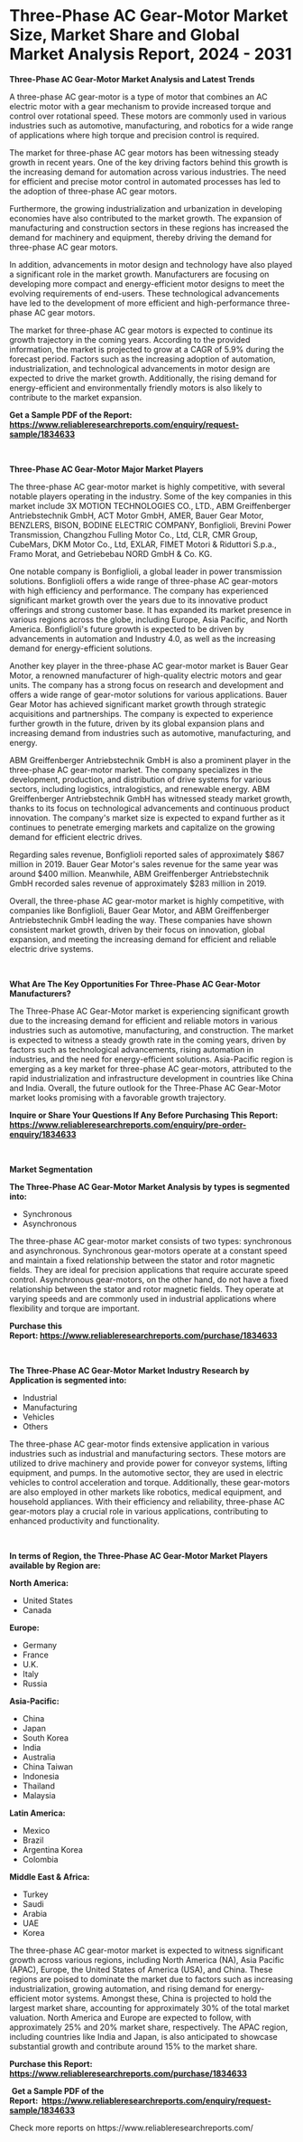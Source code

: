 <p><h1>Three-Phase AC Gear-Motor Market Size, Market Share and Global Market Analysis Report, 2024 - 2031</h1></p><p><strong>Three-Phase AC Gear-Motor Market Analysis and Latest Trends</strong></p>
<p><p>A three-phase AC gear-motor is a type of motor that combines an AC electric motor with a gear mechanism to provide increased torque and control over rotational speed. These motors are commonly used in various industries such as automotive, manufacturing, and robotics for a wide range of applications where high torque and precision control is required.</p><p>The market for three-phase AC gear motors has been witnessing steady growth in recent years. One of the key driving factors behind this growth is the increasing demand for automation across various industries. The need for efficient and precise motor control in automated processes has led to the adoption of three-phase AC gear motors.</p><p>Furthermore, the growing industrialization and urbanization in developing economies have also contributed to the market growth. The expansion of manufacturing and construction sectors in these regions has increased the demand for machinery and equipment, thereby driving the demand for three-phase AC gear motors.</p><p>In addition, advancements in motor design and technology have also played a significant role in the market growth. Manufacturers are focusing on developing more compact and energy-efficient motor designs to meet the evolving requirements of end-users. These technological advancements have led to the development of more efficient and high-performance three-phase AC gear motors.</p><p>The market for three-phase AC gear motors is expected to continue its growth trajectory in the coming years. According to the provided information, the market is projected to grow at a CAGR of 5.9% during the forecast period. Factors such as the increasing adoption of automation, industrialization, and technological advancements in motor design are expected to drive the market growth. Additionally, the rising demand for energy-efficient and environmentally friendly motors is also likely to contribute to the market expansion.</p></p>
<p><strong>Get a Sample PDF of the Report:&nbsp; <a href="https://www.reliableresearchreports.com/enquiry/request-sample/1834633">https://www.reliableresearchreports.com/enquiry/request-sample/1834633</a></strong></p>
<p>&nbsp;</p>
<p><strong>Three-Phase AC Gear-Motor Major Market Players</strong></p>
<p><p>The three-phase AC gear-motor market is highly competitive, with several notable players operating in the industry. Some of the key companies in this market include 3X MOTION TECHNOLOGIES CO., LTD., ABM Greiffenberger Antriebstechnik GmbH, ACT Motor GmbH, AMER, Bauer Gear Motor, BENZLERS, BISON, BODINE ELECTRIC COMPANY, Bonfiglioli, Brevini Power Transmission, Changzhou Fulling Motor Co., Ltd, CLR, CMR Group, CubeMars, DKM Motor Co., Ltd, EXLAR, FIMET Motori & Riduttori S.p.a., Framo Morat, and Getriebebau NORD GmbH & Co. KG.</p><p>One notable company is Bonfiglioli, a global leader in power transmission solutions. Bonfiglioli offers a wide range of three-phase AC gear-motors with high efficiency and performance. The company has experienced significant market growth over the years due to its innovative product offerings and strong customer base. It has expanded its market presence in various regions across the globe, including Europe, Asia Pacific, and North America. Bonfiglioli's future growth is expected to be driven by advancements in automation and Industry 4.0, as well as the increasing demand for energy-efficient solutions.</p><p>Another key player in the three-phase AC gear-motor market is Bauer Gear Motor, a renowned manufacturer of high-quality electric motors and gear units. The company has a strong focus on research and development and offers a wide range of gear-motor solutions for various applications. Bauer Gear Motor has achieved significant market growth through strategic acquisitions and partnerships. The company is expected to experience further growth in the future, driven by its global expansion plans and increasing demand from industries such as automotive, manufacturing, and energy.</p><p>ABM Greiffenberger Antriebstechnik GmbH is also a prominent player in the three-phase AC gear-motor market. The company specializes in the development, production, and distribution of drive systems for various sectors, including logistics, intralogistics, and renewable energy. ABM Greiffenberger Antriebstechnik GmbH has witnessed steady market growth, thanks to its focus on technological advancements and continuous product innovation. The company's market size is expected to expand further as it continues to penetrate emerging markets and capitalize on the growing demand for efficient electric drives.</p><p>Regarding sales revenue, Bonfiglioli reported sales of approximately $867 million in 2019. Bauer Gear Motor's sales revenue for the same year was around $400 million. Meanwhile, ABM Greiffenberger Antriebstechnik GmbH recorded sales revenue of approximately $283 million in 2019.</p><p>Overall, the three-phase AC gear-motor market is highly competitive, with companies like Bonfiglioli, Bauer Gear Motor, and ABM Greiffenberger Antriebstechnik GmbH leading the way. These companies have shown consistent market growth, driven by their focus on innovation, global expansion, and meeting the increasing demand for efficient and reliable electric drive systems.</p></p>
<p>&nbsp;</p>
<p><strong>What Are The Key Opportunities For Three-Phase AC Gear-Motor Manufacturers?</strong></p>
<p><p>The Three-Phase AC Gear-Motor market is experiencing significant growth due to the increasing demand for efficient and reliable motors in various industries such as automotive, manufacturing, and construction. The market is expected to witness a steady growth rate in the coming years, driven by factors such as technological advancements, rising automation in industries, and the need for energy-efficient solutions. Asia-Pacific region is emerging as a key market for three-phase AC gear-motors, attributed to the rapid industrialization and infrastructure development in countries like China and India. Overall, the future outlook for the Three-Phase AC Gear-Motor market looks promising with a favorable growth trajectory.</p></p>
<p><strong>Inquire or Share Your Questions If Any Before Purchasing This Report: <a href="https://www.reliableresearchreports.com/enquiry/pre-order-enquiry/1834633">https://www.reliableresearchreports.com/enquiry/pre-order-enquiry/1834633</a></strong></p>
<p>&nbsp;</p>
<p><strong>Market Segmentation</strong></p>
<p><strong>The Three-Phase AC Gear-Motor Market Analysis by types is segmented into:</strong></p>
<p><ul><li>Synchronous</li><li>Asynchronous</li></ul></p>
<p><p>The three-phase AC gear-motor market consists of two types: synchronous and asynchronous. Synchronous gear-motors operate at a constant speed and maintain a fixed relationship between the stator and rotor magnetic fields. They are ideal for precision applications that require accurate speed control. Asynchronous gear-motors, on the other hand, do not have a fixed relationship between the stator and rotor magnetic fields. They operate at varying speeds and are commonly used in industrial applications where flexibility and torque are important.</p></p>
<p><strong>Purchase this Report:&nbsp;<a href="https://www.reliableresearchreports.com/purchase/1834633">https://www.reliableresearchreports.com/purchase/1834633</a></strong></p>
<p>&nbsp;</p>
<p><strong>The Three-Phase AC Gear-Motor Market Industry Research by Application is segmented into:</strong></p>
<p><ul><li>Industrial</li><li>Manufacturing</li><li>Vehicles</li><li>Others</li></ul></p>
<p><p>The three-phase AC gear-motor finds extensive application in various industries such as industrial and manufacturing sectors. These motors are utilized to drive machinery and provide power for conveyor systems, lifting equipment, and pumps. In the automotive sector, they are used in electric vehicles to control acceleration and torque. Additionally, these gear-motors are also employed in other markets like robotics, medical equipment, and household appliances. With their efficiency and reliability, three-phase AC gear-motors play a crucial role in various applications, contributing to enhanced productivity and functionality.</p></p>
<p>&nbsp;</p>
<p><strong>In terms of Region, the Three-Phase AC Gear-Motor Market Players available by Region are:</strong></p>
<p>
    <p> <strong> North America: </strong>
        <ul>
            <li>United States</li>
            <li>Canada</li>
        </ul>
        </p> 
    <p> <strong> Europe: </strong>
        <ul>
            <li>Germany</li>
            <li>France</li>
            <li>U.K.</li>
            <li>Italy</li>
            <li>Russia</li>
        </ul>
        </p> 
    <p> <strong> Asia-Pacific: </strong>
        <ul>
            <li>China</li>
            <li>Japan</li>
            <li>South Korea</li>
            <li>India</li>
            <li>Australia</li>
            <li>China Taiwan</li>
            <li>Indonesia</li>
            <li>Thailand</li>
            <li>Malaysia</li>
        </ul>
        </p> 
    <p> <strong> Latin America: </strong>
        <ul>
            <li>Mexico</li>
            <li>Brazil</li>
            <li>Argentina Korea</li>
            <li>Colombia</li>
        </ul>
        </p> 
    <p> <strong> Middle East & Africa: </strong>
        <ul>
            <li>Turkey</li>
            <li>Saudi</li>
            <li>Arabia</li>
            <li>UAE</li>
            <li>Korea</li>
        </ul>
    </p>
    </p>
<p><p>The three-phase AC gear-motor market is expected to witness significant growth across various regions, including North America (NA), Asia Pacific (APAC), Europe, the United States of America (USA), and China. These regions are poised to dominate the market due to factors such as increasing industrialization, growing automation, and rising demand for energy-efficient motor systems. Amongst these, China is projected to hold the largest market share, accounting for approximately 30% of the total market valuation. North America and Europe are expected to follow, with approximately 25% and 20% market share, respectively. The APAC region, including countries like India and Japan, is also anticipated to showcase substantial growth and contribute around 15% to the market share.</p></p>
<p><strong>Purchase this Report: <a href="https://www.reliableresearchreports.com/purchase/1834633">https://www.reliableresearchreports.com/purchase/1834633</a></strong></p>
<p>&nbsp;<strong>Get a Sample PDF of the Report:&nbsp;&nbsp;<a href="https://www.reliableresearchreports.com/enquiry/request-sample/1834633">https://www.reliableresearchreports.com/enquiry/request-sample/1834633</a></strong></p>
<p><strong></strong></p>
<p>Check more reports on https://www.reliableresearchreports.com/</p>